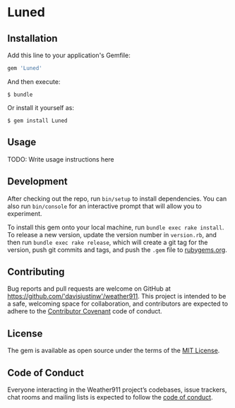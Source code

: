 # Luned




## Installation

Add this line to your application's Gemfile:

```ruby
gem 'Luned'
```

And then execute:

    $ bundle

Or install it yourself as:

    $ gem install Luned

## Usage

TODO: Write usage instructions here

## Development

After checking out the repo, run `bin/setup` to install dependencies. You can also run `bin/console` for an interactive prompt that will allow you to experiment.

To install this gem onto your local machine, run `bundle exec rake install`. To release a new version, update the version number in `version.rb`, and then run `bundle exec rake release`, which will create a git tag for the version, push git commits and tags, and push the `.gem` file to [rubygems.org](https://rubygems.org).

## Contributing

Bug reports and pull requests are welcome on GitHub at https://github.com/'davisjustinw'/weather911. This project is intended to be a safe, welcoming space for collaboration, and contributors are expected to adhere to the [Contributor Covenant](http://contributor-covenant.org) code of conduct.

## License

The gem is available as open source under the terms of the [MIT License](https://opensource.org/licenses/MIT).

## Code of Conduct

Everyone interacting in the Weather911 project’s codebases, issue trackers, chat rooms and mailing lists is expected to follow the [code of conduct](https://github.com/'davisjustinw'/luned/blob/master/CODE_OF_CONDUCT.md).
